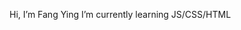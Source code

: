 Hi, I’m Fang Ying
I’m currently learning JS/CSS/HTML


<!---
fangyinglim/fangyinglim is a ✨ special ✨ repository because its `README.md` (this file) appears on your GitHub profile.
You can click the Preview link to take a look at your changes.
--->
